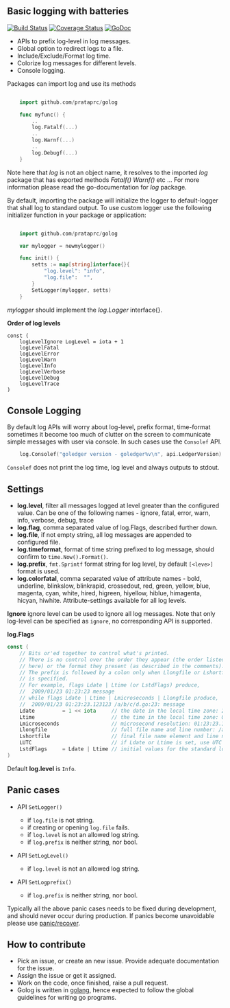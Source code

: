 Basic logging with batteries
----------------------------

[![Build Status](https://travis-ci.org/prataprc/golog.png)](https://travis-ci.org/prataprc/golog)
[![Coverage Status](https://coveralls.io/repos/prataprc/golog/badge.png?branch=master&service=github)](https://coveralls.io/github/prataprc/golog?branch=master)
[![GoDoc](https://godoc.org/github.com/prataprc/golog?status.png)](https://godoc.org/github.com/prataprc/golog)

* APIs to prefix log-level in log messages.
* Global option to redirect logs to a file.
* Include/Exclude/Format log time.
* Colorize log messages for different levels.
* Console logging.

Packages can import log and use its methods

```go

    import github.com/prataprc/golog

    func myfunc() {
        ..
        log.Fatalf(...)
        ..
        log.Warnf(...)
        ..
        log.Debugf(...)
    }
```

Note here that *log* is not an object name, it resolves to the imported *log*
package that has exported methods *Fatalf()* *Warnf()* etc ... For more
information please read the go-documentation for *log* package.

By default, importing the package will initialize the logger to
default-logger that shall log to standard output. To use custom logger
use the following initializer function in your package or application:

```go

    import github.com/prataprc/golog

    var mylogger = newmylogger()

    func init() {
        setts := map[string]interface{}{
            "log.level": "info",
            "log.file":  "",
        }
        SetLogger(mylogger, setts)
    }
```

*mylogger* should implement the *log.Logger* interface{}.

**Order of log levels**

```golang
const (
	logLevelIgnore LogLevel = iota + 1
	logLevelFatal
	logLevelError
	logLevelWarn
	logLevelInfo
	logLevelVerbose
	logLevelDebug
	logLevelTrace
)
```

Console Logging
---------------

By default log APIs will worry about log-level, prefix format, time-format
sometimes it become too much of clutter on the screen to communicate simple
messages with user via console. In such cases use the ``Consolef`` API.

```go
    log.Consolef("goledger version - goledger%v\n", api.LedgerVersion)
```

``Consolef`` does not print the log time, log level and always outputs to
stdout.

Settings
--------

* **log.level**, filter all messages logged at level greater than the
configured value. Can be one of the following names -
ignore, fatal, error, warn, info, verbose, debug, trace
* **log.flag**, comma separated value of log.Flags, described further
down.
* **log.file**, if not empty string, all log messages are appended to
configured file.
* **log.timeformat**, format of time string prefixed to log message,
should confirm to ``time.Now().Format()``.
* **log.prefix**, ``fmt.Sprintf`` format string for log level, by
default ``[<leve>]`` format is used.
* **log.colorfatal**, comma separated value of attribute names -
bold, underline, blinkslow, blinkrapid, crossedout, red, green,
yellow, blue, magenta, cyan, white, hired, higreen, hiyellow, hiblue,
himagenta, hicyan, hiwhite. Attribute-settings available for all log
levels.

**Ignore** ignore level can be used to ignore all log messages. Note that
only log-level can be specified as ``ignore``, no corresponding API
is supported.

**log.Flags**

```go
const (
    // Bits or'ed together to control what's printed.
    // There is no control over the order they appear (the order listed
    // here) or the format they present (as described in the comments).
    // The prefix is followed by a colon only when Llongfile or Lshortfile
    // is specified.
    // For example, flags Ldate | Ltime (or LstdFlags) produce,
    //  2009/01/23 01:23:23 message
    // while flags Ldate | Ltime | Lmicroseconds | Llongfile produce,
    //  2009/01/23 01:23:23.123123 /a/b/c/d.go:23: message
    Ldate         = 1 << iota     // the date in the local time zone: 2009/01/23
    Ltime                         // the time in the local time zone: 01:23:23
    Lmicroseconds                 // microsecond resolution: 01:23:23.123123.  assumes Ltime.
    Llongfile                     // full file name and line number: /a/b/c/d.go:23
    Lshortfile                    // final file name element and line number: d.go:23. overrides Llongfile
    LUTC                          // if Ldate or Ltime is set, use UTC rather than the local time zone
    LstdFlags     = Ldate | Ltime // initial values for the standard logger
)
```

Default **log.level** is ``Info``.

Panic cases
-----------

* API ``SetLogger()``

  * if ``log.file`` is not string.
  * if creating or opening ``log.file`` fails.
  * if ``log.level`` is not an allowed log string.
  * if ``log.prefix`` is neither string, nor bool.

* API ``SetLogLevel()``

  * if ``log.level`` is not an allowed log string.

* API ``SetLogprefix()``

  * if ``log.prefix`` is neither string, nor bool.

Typically all the above panic cases needs to be fixed during development, and
should never occur during production. If panics become unavoidable please use
[panic/recover](https://blog.golang.org/defer-panic-and-recover).

How to contribute
-----------------

* Pick an issue, or create an new issue. Provide adequate documentation for
the issue.
* Assign the issue or get it assigned.
* Work on the code, once finished, raise a pull request.
* Golog is written in [golang](https://golang.org/), hence expected to follow the
global guidelines for writing go programs.
